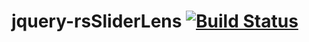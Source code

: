 # jquery-rsSliderLens [![Build Status](https://travis-ci.org/ruisoftware/jquery-rsSliderLens.svg?branch=master)](https://travis-ci.org/ruisoftware/jquery-rsSliderLens)
